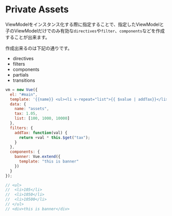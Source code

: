 # Private Assets

ViewModelをインスタンス化する際に指定することで、指定したViewModelと子のViewModelだけでのみ有効な`directives`や`filter`、`components`などを作成することが出来ます。

作成出来るのは下記の通りです。

* directives
* filters
* components
* partials
* transitions


```js
vm = new Vue({
  el: "#main",
  template: '{{name}} <ul><li v-repeat="list">{{ $value | addTax}}</li></ul><div v-component="banner"></div>',
  data: {
    name: "assets",
    tax: 1.05,
    list: [100, 1000, 10000]
  },
  filters: {
    addTax: function(val) {
      return +val * this.$get("tax");
    }
  },
  components: {
    banner: Vue.extend({
      template: "this is banner"
    })
  }
});

// <ul>
//  <li>105</li>
//  <li>1050</li>
//  <li>10500</li>
// </ul>
// <div>this is banner</div>
```
